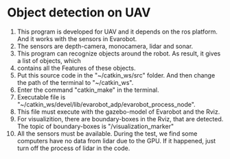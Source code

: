 # Object detection on UAV

1. This program is developed for UAV and it depends on the ros platform. And it works with the sensors in Evarobot.
2. The sensors are depth-camera, monocamera, lidar and sonar.
3. This program can recognize objects around the robot. As result, it gives a list of objects, which 
4. contains all the Features of these objects.
5. Put this source code in the "\~/catkin\_ws/src" folder. And then change the path of the terminal to "~/catkin\_ws".
6. Enter the command "catkin_make" in the terminal.
7. Executable file is "~/catkin\_ws/devel/lib/evarobot\_adp/evarobot\_process\_node".
8. This file must execute with the gazebo-model of Evarobot and the Rviz.
9. For visualizition, there are boundary-boxes in the Rviz, that are detected. The topic of boundary-boxes is "/visualization\_marker"
10. All the sensors must be available. During the test, we find some computers have no data from lidar due to the GPU. If it happened, just turn off the process of lidar in the code. 
